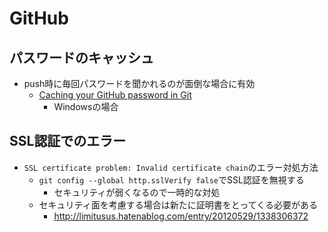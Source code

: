 # GitHub

## パスワードのキャッシュ

- push時に毎回パスワードを聞かれるのが面倒な場合に有効
    - [Caching your GitHub password in Git](https://help.github.com/articles/caching-your-github-password-in-git/#platform-windows)
        - Windowsの場合

## SSL認証でのエラー

- `SSL certificate problem: Invalid certificate chain`のエラー対処方法
    - `git config --global http.sslVerify false`でSSL認証を無視する
        - セキュリティが弱くなるので一時的な対処
    - セキュリティ面を考慮する場合は新たに証明書をとってくる必要がある
        - http://limitusus.hatenablog.com/entry/20120529/1338306372